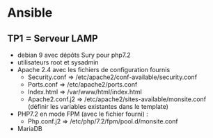 # Ansible

## TP1 = Serveur LAMP

- debian 9 avec dépôts Sury pour php7.2
- utilisateurs root et sysadmin
- Apache 2.4 avec les fichiers de configuration fournis
  - Security.conf => /etc/apache2/conf-available/security.conf
  - Ports.conf => /etc/apache2/ports.conf
  - Index.html => /var/www/html/index.html
  - Apache2.conf.j2 => /etc/apache2/sites-available/monsite.conf
    (définir les variables existantes dans le template)
- PHP7.2 en mode FPM (avec le fichier fourni) :
  - Php.conf.j2 => /etc/php/7.2/fpm/pool.d/monsite.conf
- MariaDB
